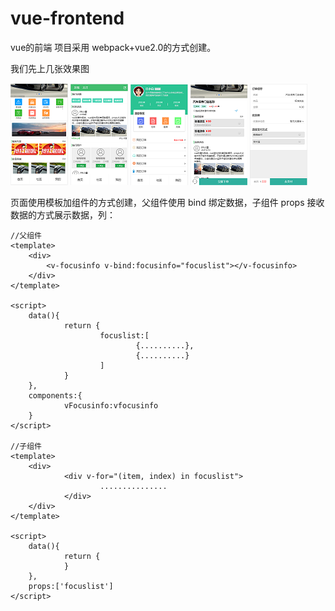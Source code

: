 # vue-frontend
vue的前端
项目采用 webpack+vue2.0的方式创建。

我们先上几张效果图

![images](https://github.com/yspwf/vue-frontend/blob/master/img/1.png)           ![images](https://github.com/yspwf/vue-frontend/blob/master/img/2.png)                    ![images](https://github.com/yspwf/vue-frontend/blob/master/img/3.png)                ![images](https://github.com/yspwf/vue-frontend/blob/master/img/4.png)              ![images](https://github.com/yspwf/vue-frontend/blob/master/img/5.png)

页面使用模板加组件的方式创建，父组件使用 bind 绑定数据，子组件 props 接收数据的方式展示数据，列：
```
//父组件
<template>
	<div>
		<v-focusinfo v-bind:focusinfo="focuslist"></v-focusinfo>
	</div>
</template>

<script>
	data(){
			return {
					focuslist:[
							{..........},
							{..........}
					]
			}
	},
	components:{
			vFocusinfo:vfocusinfo
	}
</script>

//子组件
<template>
	<div>
			<div v-for="(item, index) in focuslist">
					...............
			</div>		
	</div> 
</template>

<script>
	data(){
			return {
			}
	},
	props:['focuslist']
</script>

```
	
